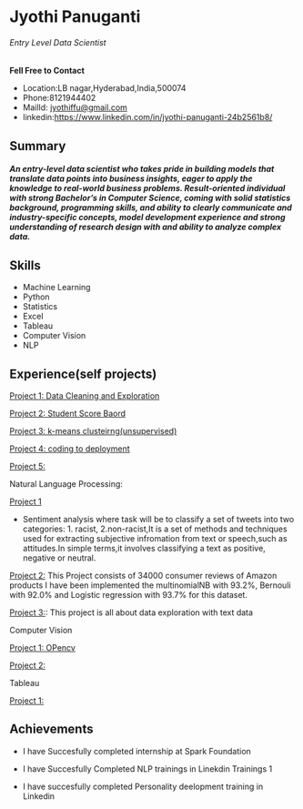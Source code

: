 # Jyothi Panuganti
###### Entry Level Data Scientist

**Fell Free to  Contact**
* Location:LB nagar,Hyderabad,India,500074
* Phone:8121944402  
* MailId: jyothiffu@gmail.com 
* linkedin:https://www.linkedin.com/in/jyothi-panuganti-24b2561b8/ 

## Summary
##### An entry-level data scientist who takes pride in building models that translate data points into business insights, eager to apply the knowledge to real-world business problems. Result-oriented individual with strong Bachelor’s in Computer Science, coming with solid statistics background, programming skills, and ability to clearly communicate and industry-specific concepts, model development experience and strong understanding of research design with and ability to analyze complex data.

## Skills
- Machine Learning    
- Python  
- Statistics  
- Excel   
- Tableau   
- Computer Vision   
- NLP

## Experience(self projects)

[Project 1: Data Cleaning and Exploration](https://github.com/Jyothif/Superhero_Data_Exploration,https://github.com/Jyothif/Heart-Disease-)

[Project 2: Student Score Baord](https://github.com/Jyothif/Predicting-_Student-Score_Linear-Regression)

[Project 3: k-means clusteirng(unsupervised)](https://github.com/Jyothif/k-means-clustering_iris-dataset)

[Project 4: coding to deployment](https://github.com/Jyothif/Carsales_Prediction)

[Project 5:](https://github.com/Jyothif/Ecommerce-customer-device-usage_LR)

Natural Language Processing:

[Project 1](https://github.com/Jyothif/NLP-Twitter-sentiment-analysis)

* Sentiment analysis where task will be to classify a set of tweets into two categories: 1. racist, 2.non-racist,It is a set of methods and techniques used for extracting subjective infromation from text or speech,such as attitudes.In simple terms,it involves classifying a text as positive, negative or neutral.

[Project 2:](https://github.com/Jyothif/Amazon_products_sentiment_analysis)
This Project consists of 34000 consumer reviews of Amazon products I have been implemented the multinomialNB with 93.2%, Bernouli with 92.0% and Logistic regression with 93.7% for this dataset.

[Project 3:](https://github.com/Jyothif/Kindle-Sentiment-Analysis): This project is all about data exploration with text data

Computer Vision

[Project 1: OPencv](https://github.com/Jyothif/Color_detection_Using_Opencv)

[Project 2:](https://github.com/Jyothif/cartoonify_image)

Tableau

[Project 1:](https://public.tableau.com/profile/jyothi6894#!/vizhome/CO2emissionpercapita_15725840185790/Dashboard1)

## Achievements

* I have Succesfully completed internship at Spark Foundation
![]()

* I have Succesfully Completed NLP trainings in Linekdin Trainings
1[]()

* I have succesfully completed Personality deelopment training in Linkedin









